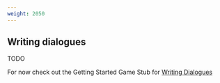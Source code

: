 ```yaml
---
weight: 2050
---
```


## Writing dialogues

TODO

For now check out the Getting Started Game Stub for [Writing Dialogues](../../../getting-started/creating-a-game-stub/script-your-first-dialogue/)